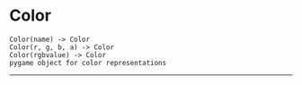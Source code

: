 # Color 
 ```
 Color(name) -> Color
Color(r, g, b, a) -> Color
Color(rgbvalue) -> Color
pygame object for color representations 
```
--- 